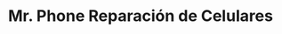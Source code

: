 ---
title: "Mr. Phone Reparación de Celulares"
url: /hermosillo/mr-phone-reparacion-de-celulares/
shop: Handy
---